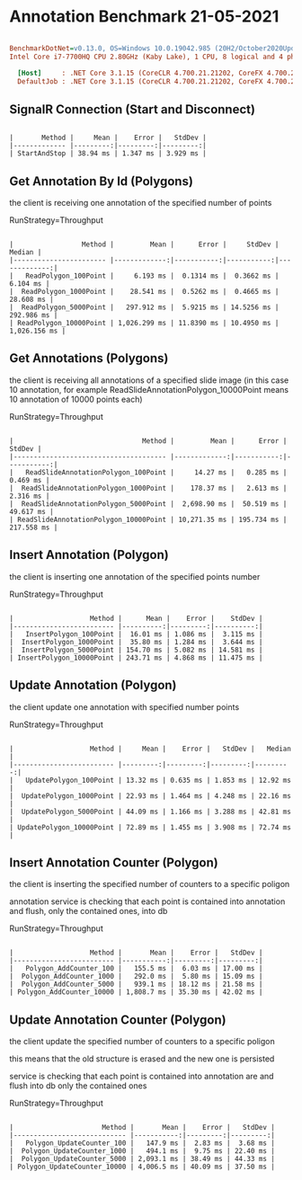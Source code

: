 # Annotation Benchmark 21-05-2021

``` ini

BenchmarkDotNet=v0.13.0, OS=Windows 10.0.19042.985 (20H2/October2020Update)
Intel Core i7-7700HQ CPU 2.80GHz (Kaby Lake), 1 CPU, 8 logical and 4 physical cores

  [Host]     : .NET Core 3.1.15 (CoreCLR 4.700.21.21202, CoreFX 4.700.21.21402), X64 RyuJIT
  DefaultJob : .NET Core 3.1.15 (CoreCLR 4.700.21.21202, CoreFX 4.700.21.21402), X64 RyuJIT
```

## SignalR Connection (Start and Disconnect)

```console

|       Method |     Mean |    Error |   StdDev |
|------------- |---------:|---------:|---------:|
| StartAndStop | 38.94 ms | 1.347 ms | 3.929 ms |
```

## Get Annotation By Id (Polygons)

the client is receiving one annotation of the specified number of points

RunStrategy=Throughput

```console

|                 Method |         Mean |      Error |     StdDev |       Median |
|----------------------- |-------------:|-----------:|-----------:|-------------:|
|   ReadPolygon_100Point |     6.193 ms |  0.1314 ms |  0.3662 ms |     6.104 ms |
|  ReadPolygon_1000Point |    28.541 ms |  0.5262 ms |  0.4665 ms |    28.608 ms |
|  ReadPolygon_5000Point |   297.912 ms |  5.9215 ms | 14.5256 ms |   292.986 ms |
| ReadPolygon_10000Point | 1,026.299 ms | 11.8390 ms | 10.4950 ms | 1,026.156 ms |
```

## Get Annotations (Polygons)

the client is receiving all annotations of a specified slide image (in this case 10 annotation, for example
ReadSlideAnnotationPolygon_10000Point means 10 annotation of 10000 points each)

RunStrategy=Throughput

```console

|                                Method |         Mean |      Error |     StdDev |
|-------------------------------------- |-------------:|-----------:|-----------:|
|   ReadSlideAnnotationPolygon_100Point |     14.27 ms |   0.285 ms |   0.469 ms |
|  ReadSlideAnnotationPolygon_1000Point |    178.37 ms |   2.613 ms |   2.316 ms |
|  ReadSlideAnnotationPolygon_5000Point |  2,698.90 ms |  50.519 ms |  49.617 ms |
| ReadSlideAnnotationPolygon_10000Point | 10,271.35 ms | 195.734 ms | 217.558 ms |
```

## Insert Annotation (Polygon)

the client is inserting one annotation of the specified points number

RunStrategy=Throughput

```console

|                   Method |      Mean |    Error |    StdDev |
|------------------------- |----------:|---------:|----------:|
|   InsertPolygon_100Point |  16.01 ms | 1.086 ms |  3.115 ms |
|  InsertPolygon_1000Point |  35.80 ms | 1.284 ms |  3.644 ms |
|  InsertPolygon_5000Point | 154.70 ms | 5.082 ms | 14.581 ms |
| InsertPolygon_10000Point | 243.71 ms | 4.868 ms | 11.475 ms |
```

## Update Annotation (Polygon)

the client update one annotation with specified number points

RunStrategy=Throughput

```console

|                   Method |     Mean |    Error |   StdDev |   Median |
|------------------------- |---------:|---------:|---------:|---------:|
|   UpdatePolygon_100Point | 13.32 ms | 0.635 ms | 1.853 ms | 12.92 ms |
|  UpdatePolygon_1000Point | 22.93 ms | 1.464 ms | 4.248 ms | 22.16 ms |
|  UpdatePolygon_5000Point | 44.09 ms | 1.166 ms | 3.288 ms | 42.81 ms |
| UpdatePolygon_10000Point | 72.89 ms | 1.455 ms | 3.908 ms | 72.74 ms |
```

## Insert Annotation Counter (Polygon)

the client is inserting the specified number of counters to a specific poligon

annotation service is checking that each point is contained into annotation and flush, only the contained ones, into db

RunStrategy=Throughput

```console

|                   Method |       Mean |    Error |   StdDev |
|------------------------- |-----------:|---------:|---------:|
|   Polygon_AddCounter_100 |   155.5 ms |  6.03 ms | 17.00 ms |
|  Polygon_AddCounter_1000 |   292.0 ms |  5.80 ms | 15.09 ms |
|  Polygon_AddCounter_5000 |   939.1 ms | 18.12 ms | 21.58 ms |
| Polygon_AddCounter_10000 | 1,808.7 ms | 35.30 ms | 42.02 ms |
```

## Update Annotation Counter (Polygon)

the client update the specified number of counters to a specific poligon

this means that the old structure is erased and the new one is persisted

service is checking that each point is contained into annotation are and flush into db only the contained ones

RunStrategy=Throughput

```console

|                      Method |       Mean |    Error |   StdDev |
|---------------------------- |-----------:|---------:|---------:|
|   Polygon_UpdateCounter_100 |   147.9 ms |  2.83 ms |  3.68 ms |
|  Polygon_UpdateCounter_1000 |   494.1 ms |  9.75 ms | 22.40 ms |
|  Polygon_UpdateCounter_5000 | 2,093.1 ms | 38.49 ms | 44.33 ms |
| Polygon_UpdateCounter_10000 | 4,006.5 ms | 40.09 ms | 37.50 ms |
```
